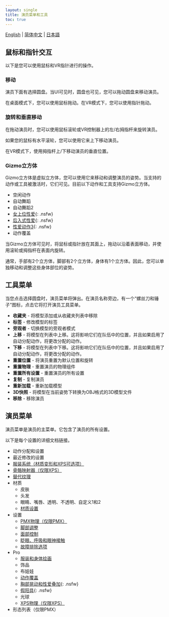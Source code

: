 ```yaml
---
layout: single
title: 演员菜单和工具
toc: true
---
```


[English](/dancexr/features/actor_tools) | [简体中文](/zh/dancexr/features/actor_tools) | [日本語](/jp/dancexr/features/actor_tools)

## 鼠标和指针交互
以下是您可以使用鼠标和VR指针进行的操作。

### 移动
演员下面有选择圆盘。当UI可见时，圆盘也可见，您可以拖动圆盘来移动演员。

在桌面模式下，您可以使用鼠标拖动。在VR模式下，您可以使用指针拖动。

### 旋转和垂直移动
在拖动演员时，您可以使用鼠标滚轮或VR控制器上的左/右拇指杆来旋转演员。

如果您的鼠标有水平滚轮，您可以使用它来上下移动演员。

在VR模式下，使用拇指杆上/下移动演员的垂直位置。

### Gizmo立方体
Gizmo立方体是虚拟立方体，您可以使用它来移动和调整演员的姿势。当支持的动作或工具被激活时，它们可见。目前以下动作和工具支持Gizmo立方体。

* 空闲动作
* 自动舞蹈
* 自动舞蹈2
* [女上位性爱](scg_motion){: .nsfw}
* [后入式性爱](sfb_motion){: .nsfw}
* [性爱动作3](sm3_motion){: .nsfw}
* 动作覆盖

当Gizmo立方体可见时，将鼠标或指针放在其面上，拖动以沿着表面移动，并使用滚轮或拇指杆在表面内旋转。

通常，手部有2个立方体，脚部有2个立方体，身体有1个立方体。因此，您可以单独移动和调整这些身体部位的姿势。


## 工具菜单
当您点击选择圆盘时，演员菜单将弹出。在演员名称旁边，有一个“螺丝刀和锤子”图标，点击它将打开演员工具菜单。

* **收藏夹** - 将模型添加或从收藏夹列表中移除
* **标签** - 修改模型的标签
* **旁观者** - 切换模型的旁观者模式
* **上移** - 将模型在列表中上移。这将影响它们在队伍中的位置，并且如果启用了自动分配动作，将更改分配的动作。
* **下移** - 将模型在列表中下移。这将影响它们在队伍中的位置，并且如果启用了自动分配动作，将更改分配的动作。
* **重置位置** - 将演员重置为默认位置和旋转
* **重置物理** - 重置演员的物理组件
* **重置所有设置** - 重置演员的所有设置
* **复制** - 复制演员
* **重新加载** - 重新加载模型
* **3D快照** - 将模型在当前姿势下转换为OBJ格式的3D模型文件
* **移除** - 移除演员

## 演员菜单
演员菜单是演员的主菜单。它包含了演员的所有设置。

以下是每个设置的详细文档链接。
* 动作分配和设置
* 最近修改的设置
* [服装系统（材质变形和XPS可选项）](optionals)
* [骨骼映射器（仅限XPS）](bone_mapper.md)
* [替代纹理](alternative_textures)
* 材质
    * 皮肤
    * 头发
    * 眼睛、嘴唇、透明、不透明、自定义1和2
    * [材质设置](material_settings)
* 设置
    * [PMX物理（仅限PMX）](pmx_physics)
    * [脚部调整](feet_adjustments)
    * [面部控制](facial_control)
    * [眨眼、呼吸和眼神接触](eyecontact)
    * [故障排除选项](troubleshooting_options)
* Pro
    * [服装和身体绘画](outfit_body_paint)
    * 饰品
    * 布娃娃
    * [动作覆盖](motion_override)
    * [胸部晃动和性爱叠加](boob_shake_sex_overlay){: .nsfw}
    * [假阳具](dildo){: .nsfw}
    * 光球
    * [XPS物理（仅限XPS）](xps_physics)
* 形态列表（仅限PMX）